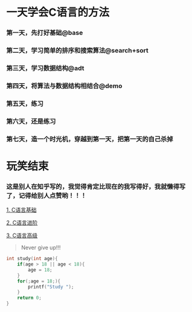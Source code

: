 # 一天学会C语言的方法
### 第一天，先打好基础@base
### 第二天，学习简单的排序和搜索算法@search+sort
### 第三天，学习数据结构@adt
### 第四天，将算法与数据结构相结合@demo
### 第五天，练习
### 第六天，还是练习
### 第七天，造一个时光机，穿越到第一天，把第一天的自己杀掉

# 玩笑结束
### 这是别人在知乎写的，我觉得肯定比现在的我写得好，我就懒得写了，记得给别人点赞哟！！！
[1. C语言基础](https://zhuanlan.zhihu.com/p/75382342)

[2. C语言进阶](https://zhuanlan.zhihu.com/p/75446640)

[3. C语言高级](https://zhuanlan.zhihu.com/p/75551082)
> Never give up!!!
```c
int study(int age){
    if(age > 18 || age < 18){
        age = 18;
    }
    for(;age = 18;){
        printf("Study ");
    }
    return 0;
}
```